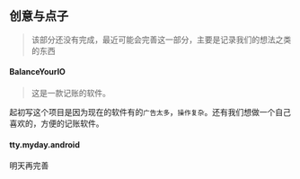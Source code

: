 ## 创意与点子

> 该部分还没有完成，最近可能会完善这一部分，主要是记录我们的想法之类的东西

#### BalanceYourIO

> 这是一款记账的软件。

起初写这个项目是因为现在的软件有的`广告太多`，`操作复杂`。还有我们想做一个自己喜欢的，方便的记账软件。

#### tty.myday.android

明天再完善